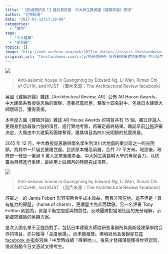 ```yaml
---
title: "【勁過隈研吾？】建抗震房屋　中大師生獲英國《建築評論》表揚"
author: "立場報道"
date: "2017-07-12T17:39:00"
categories:
  - "城市"
tags:
  - "中大建築"
  - "吳恩融"
topics: []
image: "http://web.archive.org/web/2021im_/https://assets.thestandnews.com/media/photos/19577035_1465930343452618_9135411377838112567_o_Ppl8G.jpg"
original_url: "thestandnews.com/city/勁過隈研吾-吳恩融領軍建抗震房屋-中大師生獲英國-建築評論-表揚"
---
```

![](http://web.archive.org/web/2021im_/https://assets.thestandnews.com/media/photos/19577035_1465930343452618_9135411377838112567_o_Ppl8G.jpg)
> Anti-seismic house in Guangming by Edward Ng, Li Wan, Ximan Chi of CUHK, and KUST （圖片來源：The Architectural Review facebook）

英國《建築評論》雜誌（Architectural Review, AR）公佈 AR House Awards，中大建築系教授吳恩融的團隊，憑著抗震房屋，擊敗十四名對手，包括日本建築大師隈研吾，獲得表揚。

本年度入圍《建築評論》雜誌 AR House Awards 的項目共有 15 個，獨立評論人更親身到訪最後六強的項目，進行實地考察，再審定最終結果。雜誌早前[公佈](http://web.archive.org/web/20211229062854/https://www.architectural-review.com/today/ar-house-winners-revealed/10021150.article?blocktitle=Awards-News&contentID=17132)評審決定，大獎由中大建築系團隊奪得，獲獎項目為四川光明鎮的抗震房屋。

2015 年 12 月，中大教授吳恩融與兩名學生到汶川大地震的重災區之一的光明鎮，為其中一戶居民重建住屋。民房原本樓高兩層，合共 72 平方米。地震後，政府統一發放一筆過 5 萬人民幣重建基金。中大師生與昆明大學的專家合力，以抗震為目標進行重建，最終用上四個月的時間完成項目。

![](http://web.archive.org/web/2021im_/https://assets.thestandnews.com/media/photos/19247622_1465930310119288_3023227239979472412_n_sb4Ij.jpg)
> Anti-seismic house in Guangming by Edward Ng, Li Wan, Ximan Chi of CUHK, and KUST （圖片來源：The Architectural Review facebook）

評審之一的 Jamie Fobert 形容項目合乎成本效益，而且非常在地。這不但是「具有魅力的房屋」（home of charm），更讓屋主為此而驕傲。另一名評審 Tony Fretton 則認為，房屋平衡空間感與物質性，反映團隊對當地社區的充分理解，示範鄉郊建築的另類方案。

是次入圍名單不乏強勁對手，包括日本建築大師隈研吾事務所與奧斯陸建築學院合作的項目，亦只獲得「高度表揚」，而未能獲獎。環境局局長黃錦星在[其 facebook 亦指](http://web.archive.org/web/20211229062854/https://www.facebook.com/wong.k.sing.98/posts/10154483659636441)吳恩融「中學時成績『麻麻哋』」，後來才發揮潛能獲得世界認同，借此鼓勵今日文憑試文榜考生。